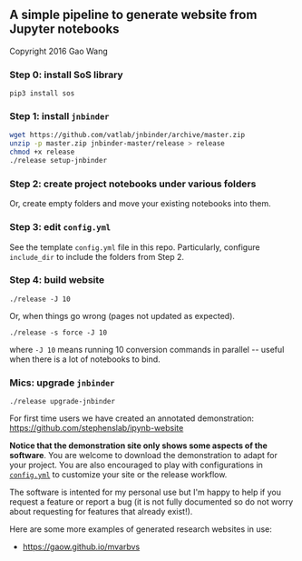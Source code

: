 ## A simple pipeline to generate website from Jupyter notebooks

Copyright 2016 Gao Wang

### Step 0: install SoS library

```
pip3 install sos
```

### Step 1: install `jnbinder`
```bash
wget https://github.com/vatlab/jnbinder/archive/master.zip
unzip -p master.zip jnbinder-master/release > release
chmod +x release
./release setup-jnbinder
```

### Step 2: create project notebooks under various folders
Or, create empty folders and move your existing notebooks into them.

### Step 3: edit `config.yml`
See the template `config.yml` file in this repo. Particularly, configure `include_dir` to include the folders from Step 2.

### Step 4: build website
```
./release -J 10
```
Or, when things go wrong (pages not updated as expected).

```
./release -s force -J 10
```
where `-J 10` means running 10 conversion commands in parallel -- useful when there is a lot of notebooks to bind.
### Mics: upgrade `jnbinder`
```
./release upgrade-jnbinder
```

For first time users we have created an annotated demonstration: https://github.com/stephenslab/ipynb-website 

**Notice that the demonstration site only shows some aspects of the software**.
You are welcome to download the demonstration to adapt for your project. 
You are also encouraged to play with configurations in
[`config.yml`](https://github.com/vatlab/jnbinder/blob/master/config.yml)
to customize your site or the release workflow.

The software is intented for my personal use but I'm happy to help if you request a feature or report a bug 
(it is not fully documented so do not worry about requesting for features that already exist!).

Here are some more examples of generated research websites in use:

* https://gaow.github.io/mvarbvs
